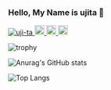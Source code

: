 ### Hello, My Name is ujita 👋

<p align="left">
  <a href="https://github.com/uji-ta/uji-ta/">
    <img src="https://komarev.com/ghpvc/?username=uji-ta" alt="uji-ta" />
  </a>
  <a href="http://twitter.com/besburg">
    <img height="20" src="https://img.shields.io/twitter/follow/besburg?label=Twitter&logo=twitter&style=flat" />
  </a>
  <a href="https://github.com/uji-ta">
    <img height="20" src="https://img.shields.io/github/followers/uji-ta?label=follow&logo=github&style=flat" />
  </a>
  <a href="http://qiita.com/uji-ta">
    <img height="20" src="https://qiita-badge.apiapi.app/s/uji-ta/posts.svg" />
  </a>
</p>

![trophy](https://github-profile-trophy.vercel.app/?username=uji-ta&theme=onedark)

![Anurag's GitHub stats](https://github-readme-stats.vercel.app/api?username=uji-ta&count_private=true&show_icons=true&theme=vue-dark)

![Top Langs](https://github-readme-stats.vercel.app/api/top-langs/?username=uji-ta&theme=vue-dark&layout=compact)

<!--
**uji-ta/uji-ta** is a ✨ _special_ ✨ repository because its `README.md` (this file) appears on your GitHub profile.

Here are some ideas to get you started:

- 🔭 I’m currently working on ...
- 🌱 I’m currently learning ...
- 👯 I’m looking to collaborate on ...
- 🤔 I’m looking for help with ...
- 💬 Ask me about ...
- 📫 How to reach me: ...
- 😄 Pronouns: ...
- ⚡ Fun fact: ...
-->
